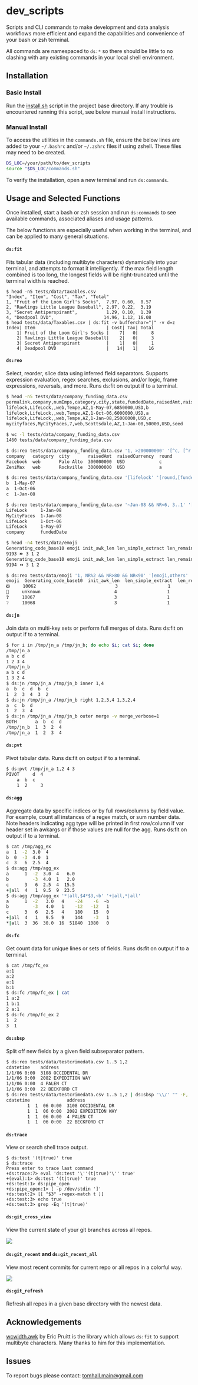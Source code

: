 
# dev_scripts

Scripts and CLI commands to make development and data analysis workflows more efficient and expand the capabilities and convenience of your bash or zsh terminal.

All commands are namespaced to `ds:*` so there should be little to no clashing with any existing commands in your local shell environment.


## Installation

### Basic Install

Run the [install.sh](https://github.com/tomhallmain/dev_scripts/blob/master/install.sh) script in the project base directory. If any trouble is encountered running this script, see below manual install instructions.

### Manual Install

To access the utilities in the `commands.sh` file, ensure the below lines are added to your `~/.bashrc` and/or `~/.zshrc` files if using zshell. These files may need to be created.

```bash
DS_LOC=/your/path/to/dev_scripts
source "$DS_LOC/commands.sh"
```

To verify the installation, open a new terminal and run `ds:commands`.


## Usage and Selected Functions

Once installed, start a bash or zsh session and run `ds:commands` to see available commands, associated aliases and usage patterns.

The below functions are especially useful when working in the terminal, and can be applied to many general situations.

#### `ds:fit`

Fits tabular data (including multibyte characters) dynamically into your terminal, and attempts to format it intelligently. If the max field length combined is too long, the longest fields will be right-truncated until the terminal width is reached.

```
$ head -n5 tests/data/taxables.csv
"Index", "Item", "Cost", "Tax", "Total"
1, "Fruit of the Loom Girl's Socks",  7.97, 0.60,  8.57
2, "Rawlings Little League Baseball", 2.97, 0.22,  3.19
3, "Secret Antiperspirant",           1.29, 0.10,  1.39
4, "Deadpool DVD",                   14.96, 1.12, 16.08
$ head tests/data/Taxables.csv | ds:fit -v bufferchar="|" -v d=z
Index| Item                           | Cost| Tax| Total
    1| Fruit of the Loom Girl's Socks |    7|   0|     8
    2| Rawlings Little League Baseball|    2|   0|     3
    3| Secret Antiperspirant          |    1|   0|     1
    4| Deadpool DVD                   |   14|   1|    16
```

#### `ds:reo`

Select, reorder, slice data using inferred field separators. Supports expression evaluation, regex searches, exclusions, and/or logic, frame expressions, reversals, and more. Runs ds:fit on output if to a terminal.

```bash
$ head -n5 tests/data/company_funding_data.csv
permalink,company,numEmps,category,city,state,fundedDate,raisedAmt,raisedCurrency,round
lifelock,LifeLock,,web,Tempe,AZ,1-May-07,6850000,USD,b
lifelock,LifeLock,,web,Tempe,AZ,1-Oct-06,6000000,USD,a
lifelock,LifeLock,,web,Tempe,AZ,1-Jan-08,25000000,USD,c
mycityfaces,MyCityFaces,7,web,Scottsdale,AZ,1-Jan-08,50000,USD,seed

$ wc -l tests/data/company_funding_data.csv
1460 tests/data/company_funding_data.csv

$ ds:reo tests/data/company_funding_data.csv '1, >200000000' '[^c, [^r'
company   category  city       raisedAmt  raisedCurrency  round
Facebook  web       Palo Alto  300000000  USD             c
ZeniMax   web       Rockville  300000000  USD             a

$ ds:reo tests/data/company_funding_data.csv '[lifelock' '[round,[funded'
b  1-May-07
a  1-Oct-06
c  1-Jan-08

$ ds:reo tests/data/company_funding_data.csv '~Jan-08 && NR<6, 3..1' '[company,~Jan-08'
LifeLock     1-Jan-08
MyCityFaces  1-Jan-08
LifeLock     1-Oct-06
LifeLock     1-May-07
company      fundedDate

$ head -n4 tests/data/emoji
Generating_code_base10 emoji init_awk_len len_simple_extract len_remaining
9193 ⏩ 3 1 2
Generating_code_base10 emoji init_awk_len len_simple_extract len_remaining
9194 ⏪ 3 1 2

$ ds:reo tests/data/emoji '1, NR%2 && NR>80 && NR<90' '[emoji,others'
emoji  Generating_code_base10  init_awk_len  len_simple_extract  len_remaining
❎     10062                              3                   1              2
🚧     unknown                            4                   1              3
❓     10067                              3                   1              2
❔     10068                              3                   1              2
```

#### `ds:jn`

Join data on multi-key sets or perform full merges of data. Runs ds:fit on output if to a terminal.

```bash
$ for i in /tmp/jn_a /tmp/jn_b; do echo $i; cat $i; done
/tmp/jn_a
a b c d
1 2 3 4
/tmp/jn_b
a b c d
1 3 2 4
$ ds:jn /tmp/jn_a /tmp/jn_b inner 1,4
a  b  c  d  b  c
1  2  3  4  3  2
$ ds:jn /tmp/jn_a /tmp/jn_b right 1,2,3,4 1,3,2,4
a  c  b  d
1  2  3  4
$ ds:jn /tmp/jn_a /tmp/jn_b outer merge -v merge_verbose=1
BOTH       a  b  c  d
/tmp/jn_b  1  3  2  4
/tmp/jn_a  1  2  3  4
```

#### `ds:pvt`

Pivot tabular data. Runs ds:fit on output if to a terminal.

```bash
$ ds:pvt /tmp/jn_a 1,2 4 3
PIVOT     d  4
    a  b  c
    1  2     3
```

#### `ds:agg`

Aggregate data by specific indices or by full rows/columns by field value. For example, count all instances of a regex match, or sum number data. Note headers indicating agg type will be printed in first row/column if var header set in awkargs or if those values are null for the agg. Runs ds:fit on output if to a terminal.

```bash
$ cat /tmp/agg_ex
a  1  -2  3.0  4
b  0  -3  4.0  1
c  3   6  2.5  4
$ ds:agg /tmp/agg_ex
a      1  -2  3.0  4   6.0
b         -3  4.0  1   2.0
c      3   6  2.5  4  15.5
+|all  4   1  9.5  9  23.5
$ ds:agg /tmp/agg_ex '*|all,$4*$3,~b' '+|all,*|all'
a      1  -2   3.0   4    -24    -6  ~b
b         -3   4.0   1    -12   -12   1
c      3   6   2.5   4    180    15   0
+|all  4   1   9.5   9    144    -3   1
*|all  3  36  30.0  16  51840  1080   0
```

#### `ds:fc`

Get count data for unique lines or sets of fields. Runs ds:fit on output if to a terminal.

```bash
$ cat /tmp/fc_ex
a:1
a:2
a:1
b:1
$ ds:fc /tmp/fc_ex | cat
1 a:2
1 b:1
2 a:1
$ ds:fc /tmp/fc_ex 2
1  2
3  1
```

#### `ds:sbsp`

Split off new fields by a given field subseparator pattern.

```bash
$ ds:reo tests/data/testcrimedata.csv 1..5 1,2
cdatetime    address
1/1/06 0:00  3108 OCCIDENTAL DR
1/1/06 0:00  2082 EXPEDITION WAY
1/1/06 0:00  4 PALEN CT
1/1/06 0:00  22 BECKFORD CT
$ ds:reo tests/data/testcrimedata.csv 1..5 1,2 | ds:sbsp '\\/' "" -F, | ds:fit
cdatetime              address
        1  1  06 0:00  3108 OCCIDENTAL DR
        1  1  06 0:00  2082 EXPEDITION WAY
        1  1  06 0:00  4 PALEN CT
        1  1  06 0:00  22 BECKFORD CT
```

#### `ds:trace`

View or search shell trace output.

```
$ ds:test '(t|true)' true
$ ds:trace
Press enter to trace last command
+ds:trace:7> eval 'ds:test '\''(t|true)'\'' true'
+(eval):1> ds:test '(t|true)' true
+ds:test:1> ds:pipe_open
+ds:pipe_open:1> [ -p /dev/stdin ']'
+ds:test:2> [[ "$3" -regex-match t ]]
+ds:test:3> echo true
+ds:test:3> grep -Eq '(t|true)'
```

#### `ds:git_cross_view`

View the current state of your git branches across all repos.

![](https://github.com/tomhallmain/dev_scripts/blob/master/assets/gcv_ex.png?raw=true)

#### `ds:git_recent` and `ds:git_recent_all`

View most recent commits for current repo or all repos in a colorful way.

![](https://github.com/tomhallmain/dev_scripts/blob/master/assets/gr_gra_ex.png?raw=true)

#### `ds:git_refresh`

Refresh all repos in a given base directory with the newest data.

## Acknowledgements

[wcwidth.awk](https://github.com/ericpruitt/wcwidth.awk) by Eric Pruitt is the library which allows `ds:fit` to support multibyte characters. Many thanks to him for this implementation.

## Issues

To report bugs please contact: tomhall.main@gmail.com
